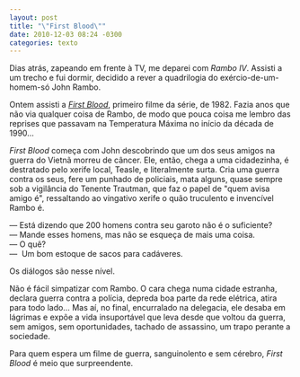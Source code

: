 ```yaml
---
layout: post
title: "\"First Blood\""
date: 2010-12-03 08:24 -0300
categories: texto
---
```

Dias atrás, zapeando em frente à TV, me deparei com _Rambo IV_. Assisti a um trecho e fui dormir, decidido a rever a quadrilogia do exércio-de-um-homem-só John Rambo.

Ontem assisti a [_First Blood_](http://www.imdb.com/title/tt0083944/), primeiro filme da série, de 1982. Fazia anos que não via qualquer coisa de Rambo, de modo que pouca coisa me lembro das reprises que passavam na Temperatura Máxima no início da década de 1990…

_First Blood_ começa com John descobrindo que um dos seus amigos na guerra do Vietnã morreu de câncer. Ele, então, chega a uma cidadezinha, é destratado pelo xerife local, Teasle, e literalmente surta. Cria uma guerra contra os seus, fere um punhado de policiais, mata alguns, quase sempre sob a vigilância do Tenente Trautman, que faz o papel de "quem avisa amigo é", ressaltando ao vingativo xerife o quão truculento e invencível Rambo é.

— Está dizendo que 200 homens contra seu garoto não é o suficiente?  
— Mande esses homens, mas não se esqueça de mais uma coisa.  
— O quê?  
—  Um bom estoque de sacos para cadáveres.

Os diálogos são nesse nível.

Não é fácil simpatizar com Rambo. O cara chega numa cidade estranha, declara guerra contra a polícia, depreda boa parte da rede elétrica, atira para todo lado… Mas aí, no final, encurralado na delegacia, ele desaba em lágrimas e expõe a vida insuportável que leva desde que voltou da guerra, sem amigos, sem oportunidades, tachado de assassino, um trapo perante a sociedade.

Para quem espera um filme de guerra, sanguinolento e sem cérebro, _First Blood_ é meio que surpreendente.
